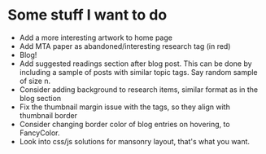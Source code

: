 # Some stuff I want to do
* Add a more interesting artwork to home page
* Add MTA paper as abandoned/interesting research tag (in red)
* Blog!
* Add suggested readings section after blog post. This can be done by including a sample of posts with similar topic tags. Say random sample of size n.
* Consider adding background to research items, similar format as in the blog section
* Fix the thumbnail margin issue with the tags, so they align with thumbnail border
* Consider changing border color of blog entries on hovering, to FancyColor.
* Look into css/js solutions for mansonry layout, that's what you want.
